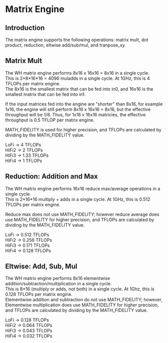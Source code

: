 # Matrix Engine

## Introduction

The matrix engine supports the following operations: matrix mult, dot product, reduction, eltwise add/sub/mul, and tranpose_xy.

## Matrix Mult 

The WH matrix engine performs 8x16 x 16x16 = 8x16 in a single cycle. \
This is 2*8\*16\*16 = 4096 muladds in a single cycle. At 1GHz, this is 4 TFLOPs per matrix engine. \
The 8x16 is the smallest matrix that can be fed into in0, and 16x16 is the 
smallest matrix that can be fed into in1.

If the input matrices fed into the engine are "shorter" than 8x16, for example 1x16, the engine will still perform 8x16 x 16x16 = 8x16, but the effective throughput will be 1/8. 
Thus, for 1x16 x 16x16 matricies, the effective throughput is 0.5 TFLOP per matrix engine.

MATH_FIDELITY is used for higher precision, and TFLOPs are calculated by dividing by the MATH_FIDELITY value.

LoFi ->  4 TFLOPs \
HiFi2 -> 2 TFLOPs \
HiFi3 -> 1.33 TFLOPs \
HiFi4 -> 1 TFLOPs

## Reduction: Addition and Max
The WH matrix engine performs 16x16 reduce max/average operations in a single cycle. \
This is 2*16\*16 multiply + adds in a single cycle. At 1GHz, this is 0.512 TFLOPs per matrix engine. 

Reduce max does not use MATH_FIDELITY; however reduce average does use MATH_FIDELITY for higher precision, and TFLOPs are calculated by dividing by the MATH_FIDELITY value.

LoFi ->  0.512 TFLOPs \
HiFi2 -> 0.256 TFLOPs \
HiFi3 -> 0.171 TFLOPs \
HiFi4 -> 0.128 TFLOPs

## Eltwise: Add, Sub, Mul
The WH matrix engine performs 8x16 elementwise addition/subtraction/multiplication in a single cycle. \
This is 8\*16 (multiply or adds, not both) in a single cycle. At 1Ghz, this is 0.128 TFLOPs per matrix engine. \
Elementwise addition and subtraction do not use MATH_FIDELITY; however, Elementwise multiplication does use MATH_FIDELITY for higher precision, and TFLOPs are calculated by dividing by the MATH_FIDELITY value.

LoFi ->  0.128 TFLOPs \
HiFi2 -> 0.064 TFLOPs \
HiFi3 -> 0.043 TFLOPs \
HiFi4 -> 0.032 TFLOPs
